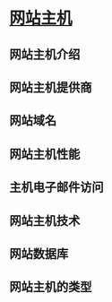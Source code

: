 # [网站主机](../lib/WebHost.xmind)

## 网站主机介绍

## 网站主机提供商

## 网站域名

## 网站主机性能

## 主机电子邮件访问

## 网站主机技术

## 网站数据库

## 网站主机的类型
